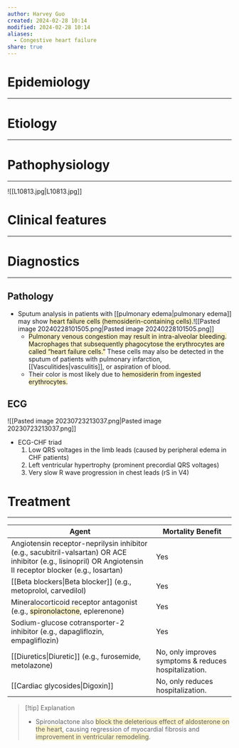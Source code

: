 ```yaml
---
author: Harvey Guo
created: 2024-02-28 10:14
modified: 2024-02-28 10:14
aliases:
  - Congestive heart failure
share: true
---
```

# Epidemiology
---


# Etiology
---


# Pathophysiology
---
![[L10813.jpg|L10813.jpg]]

# Clinical features
---


# Diagnostics
---
## Pathology
- Sputum analysis in patients with [[pulmonary edema|pulmonary edema]] may show <span style="background:rgba(240, 200, 0, 0.2)">heart failure cells (hemosiderin-containing cells).</span>![[Pasted image 20240228101505.png|Pasted image 20240228101505.png]]
	- <span style="background:rgba(240, 200, 0, 0.2)">Pulmonary venous congestion may result in intra-alveolar bleeding. Macrophages that subsequently phagocytose the erythrocytes are called “heart failure cells.”</span> These cells may also be detected in the sputum of patients with pulmonary infarction, [[Vasculitides|vasculitis]], or aspiration of blood.
	- Their color is most likely due to <span style="background:rgba(240, 200, 0, 0.2)">hemosiderin from ingested erythrocytes.</span>
## ECG
![[Pasted image 20230723213037.png|Pasted image 20230723213037.png]]
- ECG-CHF triad
	1. Low QRS voltages in the limb leads (caused by peripheral edema in CHF patients)
	2. Left ventricular hypertrophy (prominent precordial QRS voltages)
	3. Very slow R wave progression in chest leads (rS in V4)


# Treatment
---

| Agent                                                                                                                                                          | Mortality Benefit                                     |
| -------------------------------------------------------------------------------------------------------------------------------------------------------------- | ----------------------------------------------------- |
| Angiotensin receptor-neprilysin inhibitor (e.g., sacubitril-valsartan) OR ACE inhibitor (e.g., lisinopril) OR Angiotensin II receptor blocker (e.g., losartan) | Yes                                                   |
| [[Beta blockers\|Beta blocker]] (e.g., metoprolol, carvedilol)                                                                                                                    | Yes                                                   |
| Mineralocorticoid receptor antagonist (e.g., <span style="background:rgba(240, 200, 0, 0.2)">spironolactone</span>, eplerenone)                                | Yes                                                   |
| Sodium-glucose cotransporter-2 inhibitor (e.g., dapagliflozin, empagliflozin)                                                                                  | Yes                                                   |
| [[Diuretics\|Diuretic]] (e.g., furosemide, metolazone)                                                                                                                        | No, only improves symptoms & reduces hospitalization. |
| [[Cardiac glycosides\|Digoxin]]                                                                                                                                                        | No, only reduces hospitalization.                     |

>[!tip] Explanation
>- Spironolactone also <span style="background:rgba(240, 200, 0, 0.2)">block the deleterious effect of aldosterone on the heart</span>, causing regression of myocardial fibrosis and <span style="background:rgba(240, 200, 0, 0.2)">improvement in ventricular remodeling</span>.
